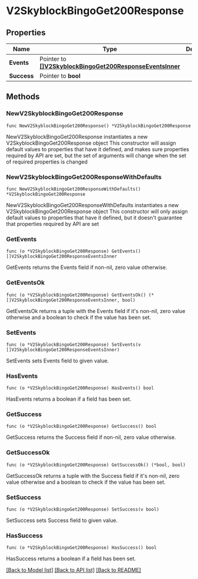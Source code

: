 # V2SkyblockBingoGet200Response

## Properties

Name | Type | Description | Notes
------------ | ------------- | ------------- | -------------
**Events** | Pointer to [**[]V2SkyblockBingoGet200ResponseEventsInner**](V2SkyblockBingoGet200ResponseEventsInner.md) |  | [optional] 
**Success** | Pointer to **bool** |  | [optional] 

## Methods

### NewV2SkyblockBingoGet200Response

`func NewV2SkyblockBingoGet200Response() *V2SkyblockBingoGet200Response`

NewV2SkyblockBingoGet200Response instantiates a new V2SkyblockBingoGet200Response object
This constructor will assign default values to properties that have it defined,
and makes sure properties required by API are set, but the set of arguments
will change when the set of required properties is changed

### NewV2SkyblockBingoGet200ResponseWithDefaults

`func NewV2SkyblockBingoGet200ResponseWithDefaults() *V2SkyblockBingoGet200Response`

NewV2SkyblockBingoGet200ResponseWithDefaults instantiates a new V2SkyblockBingoGet200Response object
This constructor will only assign default values to properties that have it defined,
but it doesn't guarantee that properties required by API are set

### GetEvents

`func (o *V2SkyblockBingoGet200Response) GetEvents() []V2SkyblockBingoGet200ResponseEventsInner`

GetEvents returns the Events field if non-nil, zero value otherwise.

### GetEventsOk

`func (o *V2SkyblockBingoGet200Response) GetEventsOk() (*[]V2SkyblockBingoGet200ResponseEventsInner, bool)`

GetEventsOk returns a tuple with the Events field if it's non-nil, zero value otherwise
and a boolean to check if the value has been set.

### SetEvents

`func (o *V2SkyblockBingoGet200Response) SetEvents(v []V2SkyblockBingoGet200ResponseEventsInner)`

SetEvents sets Events field to given value.

### HasEvents

`func (o *V2SkyblockBingoGet200Response) HasEvents() bool`

HasEvents returns a boolean if a field has been set.

### GetSuccess

`func (o *V2SkyblockBingoGet200Response) GetSuccess() bool`

GetSuccess returns the Success field if non-nil, zero value otherwise.

### GetSuccessOk

`func (o *V2SkyblockBingoGet200Response) GetSuccessOk() (*bool, bool)`

GetSuccessOk returns a tuple with the Success field if it's non-nil, zero value otherwise
and a boolean to check if the value has been set.

### SetSuccess

`func (o *V2SkyblockBingoGet200Response) SetSuccess(v bool)`

SetSuccess sets Success field to given value.

### HasSuccess

`func (o *V2SkyblockBingoGet200Response) HasSuccess() bool`

HasSuccess returns a boolean if a field has been set.


[[Back to Model list]](../README.md#documentation-for-models) [[Back to API list]](../README.md#documentation-for-api-endpoints) [[Back to README]](../README.md)


